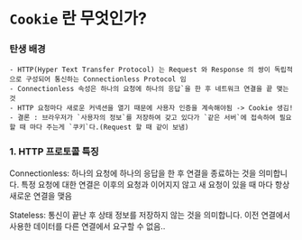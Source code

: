 # `Cookie` 란 무엇인가? 
### 탄생 배경
    - HTTP(Hyper Text Transfer Protocol) 는 Request 와 Response 의 쌍이 독립적으로 구성되어 통신하는 Connectionless Protocol 임
    - Connectionless 속성은 하나의 요청에 하나의 응답`을 한 후 네트워크 연결을 끝 맺는 것
    - HTTP 요청마다 새로운 커넥션을 열기 때문에 사용자 인증을 계속해야됨 -> Cookie 생김!
    - 결론 : 브라우저가 `사용자의 정보`를 저장하여 갖고 있다가 `같은 서버`에 접속하여 필요할 때 마다 주는게 `쿠키`다.(Request 할 때 같이 보냄)
### 1. HTTP 프로토콜 특징

Connectionless: 하나의 요청에 하나의 응답을 한 후 연결을 종료하는 것을 의미합니다. 특정 요청에 대한 연결은 이후의 요청과 이어지지 않고 새 요청이 있을 때 마다 항상 새로운 연결을 맺음

Stateless: 통신이 끝난 후 상태 정보를 저장하지 않는 것을 의미합니다. 이전 연결에서 사용한 데이터를 다른 연결에서 요구할 수 없음..
